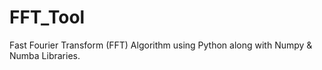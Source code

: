 # FFT_Tool
Fast Fourier Transform (FFT) Algorithm using Python along with Numpy &amp; Numba Libraries.
